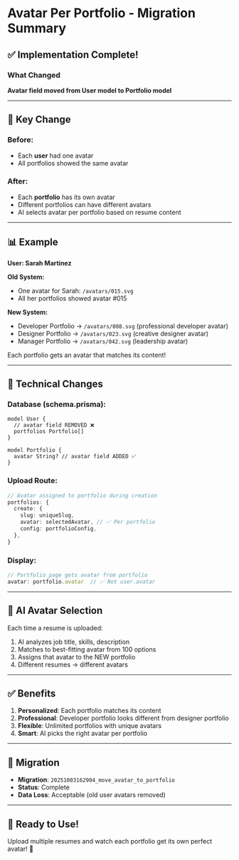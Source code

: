 # Avatar Per Portfolio - Migration Summary

## ✅ Implementation Complete!

### What Changed
**Avatar field moved from User model to Portfolio model**

---

## 🎯 Key Change

### Before:
- Each **user** had one avatar
- All portfolios showed the same avatar

### After:
- Each **portfolio** has its own avatar
- Different portfolios can have different avatars
- AI selects avatar per portfolio based on resume content

---

## 📊 Example

**User: Sarah Martinez**

**Old System:**
- One avatar for Sarah: `/avatars/015.svg`
- All her portfolios showed avatar #015

**New System:**
- Developer Portfolio → `/avatars/008.svg` (professional developer avatar)
- Designer Portfolio → `/avatars/023.svg` (creative designer avatar)  
- Manager Portfolio → `/avatars/042.svg` (leadership avatar)

Each portfolio gets an avatar that matches its content!

---

## 🔧 Technical Changes

### Database (schema.prisma):
```prisma
model User {
  // avatar field REMOVED ❌
  portfolios Portfolio[]
}

model Portfolio {
  avatar String? // avatar field ADDED ✅
}
```

### Upload Route:
```typescript
// Avatar assigned to portfolio during creation
portfolios: {
  create: {
    slug: uniqueSlug,
    avatar: selectedAvatar, // ✅ Per portfolio
    config: portfolioConfig,
  },
}
```

### Display:
```typescript
// Portfolio page gets avatar from portfolio
avatar: portfolio.avatar  // ✅ Not user.avatar
```

---

## 🎨 AI Avatar Selection

Each time a resume is uploaded:
1. AI analyzes job title, skills, description
2. Matches to best-fitting avatar from 100 options
3. Assigns that avatar to the NEW portfolio
4. Different resumes → different avatars

---

## ✅ Benefits

1. **Personalized**: Each portfolio matches its content
2. **Professional**: Developer portfolio looks different from designer portfolio
3. **Flexible**: Unlimited portfolios with unique avatars
4. **Smart**: AI picks the right avatar per portfolio

---

## 📝 Migration

- **Migration**: `20251003162904_move_avatar_to_portfolio`
- **Status**: Complete
- **Data Loss**: Acceptable (old user avatars removed)

---

## 🚀 Ready to Use!

Upload multiple resumes and watch each portfolio get its own perfect avatar! 🎨
